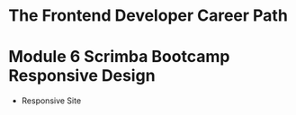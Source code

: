 # The Frontend Developer Career Path

# Module 6 Scrimba Bootcamp Responsive Design

- Responsive Site
